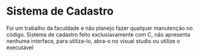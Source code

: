 # Sistema de Cadastro

Foi um trabalho da faculdade e não planejo fazer qualquer manutenção no código.
Sistema de cadastro feito exclusiavamente com C, não apresenta nenhuma interface, para utiliza-lo, abra-o no visual studio ou utilize o executável
